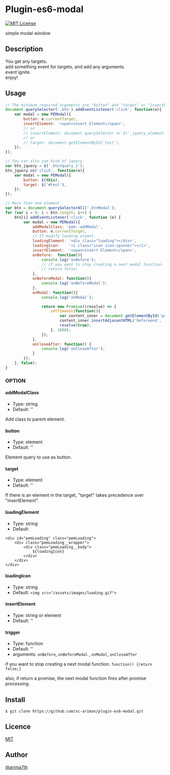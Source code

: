 # Plugin-es6-modal

[![MIT License](http://img.shields.io/badge/license-MIT-blue.svg?style=flat)](https://github.com/sc-ariman/tool/blob/master/LICENSE)

simple modal window

## Description

You get any targets.  
add something event for targets, and add any arguments.  
event ignite.  
enjoy!

## Usage

```javascript
// The minimum required arguments are "button" and "target" or "insertElement" .
document.querySelector('.btn').addEventListener('click', function(e){
    var modal = new PEModal({
        button: e.currentTarget,
        insertElement: '<span>insert Element</span>',
        // or
        // insertElement: document.querySelector or $('.jquery_element'),
        // or
        // target: document.getElementById('test'),
    });
});

// You can also use bind of jquery.
var btn_jquery = $('.btnJquery_1');
btn_jquery.on('click', function(e){
    var modal = new PEModal({
        button: $(this),
        target: $('#test'),
    });
});

// More than one element
var btn = document.querySelectorAll('.btnModal');
for (var i = 0; i < btn.length; i++) {
    btn[i].addEventListener('click', function (e) {
        var modal = new PEModal({
            addModalClass: 'pem--addModal',
            button: e.currentTarget,
            // If modify loading elemnt.
            loadingElement: '<div class="loading"></div>',
            loadingIcon:    '<i class="icon icon-spinner"></i>',
            insertElement:  '<span>insert Element</span>',
            onBefore:  function(){
                console.log('onBefore');
                // if you want to stop creating a next modal function.
                // return false;
            },
            onBeforeModal: function(){
                console.log('onBeforeModal');
            },
            onModal: function(){
                console.log('onModal');

                return new Promise((resolve) => {
                    setTimeout(function(){
                        var content_inner = document.getElementById('pem__contentInner');
                        content_inner.insertAdjacentHTML('beforeend', 'On Modal!');
                        resolve(true);
                    }, 1000);
                });
            },
            onCloseAfter: function() {
                console.log('onCloseAfter');
            }
        });
    }, false);
}

```

### OPTION

#### addModalClass

* Type: string
* Default: ''

Add class to parent element.

#### button

* Type: element
* Default: ''

Element query to use as button.

#### target

* Type: element
* Default: ''

If there is an element in the target, "target" takes precedence over "insertElement".

#### loadingElement

* Type: string
* Default:
```
<div id="pemLoading" class="pemLoading">
    <div class="pemLoading__wrapper">
        <div class="pemLoading__body">
            ${loadingIcon}
        </div>
    </div>
</div>
```

#### loadingIcon

* Type: string
* Default: `<img src="/assets/images/loading.gif">`

#### insertElement

* Type: string or element
* Default: ''

#### trigger

* Type: function
* Default: ''
* arguments: `onBefore`, `onBeforeModal` , `onModal`, `onCloseAfter`

if you want to stop creating a next modal function.
`function() {return false;}`

also, if return a promise, the next modal function fires after promise processing.

## Install

``$ git clone https://github.com/sc-ariman/plugin-es6-modal.git ``


## Licence

[MIT](https://github.com/sc-ariman/tool/blob/master/LICENSE)

## Author

[@arima7th](http://twitter.com/arima7th)
